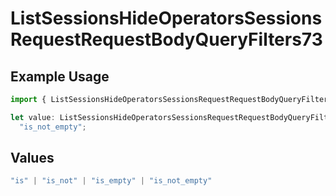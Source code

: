 # ListSessionsHideOperatorsSessionsRequestRequestBodyQueryFilters73

## Example Usage

```typescript
import { ListSessionsHideOperatorsSessionsRequestRequestBodyQueryFilters73 } from "@orq-ai/node/models/operations";

let value: ListSessionsHideOperatorsSessionsRequestRequestBodyQueryFilters73 =
  "is_not_empty";
```

## Values

```typescript
"is" | "is_not" | "is_empty" | "is_not_empty"
```